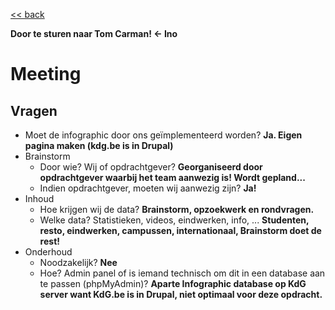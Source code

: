 [<< back](README.md)

<strong>Door te sturen naar Tom Carman! <- Ino</strong>

Meeting
=======

Vragen
------

* Moet de infographic door ons geïmplementeerd worden?
  <strong>Ja. Eigen pagina maken (kdg.be is in Drupal)</strong>
* Brainstorm
    - Door wie? Wij of opdrachtgever?
     <strong>Georganiseerd door opdrachtgever waarbij het team aanwezig is! Wordt gepland...</strong>
    - Indien opdrachtgever, moeten wij aanwezig zijn? <strong>Ja!</strong>
* Inhoud
    - Hoe krijgen wij de data?
     <strong>Brainstorm, opzoekwerk en rondvragen.</strong>
    - Welke data? Statistieken, videos, eindwerken, info, ... <strong>Studenten, resto, eindwerken, campussen, internationaal,        Brainstorm doet de rest!</strong>
* Onderhoud
    - Noodzakelijk? <strong>Nee</strong>
    - Hoe? Admin panel of is iemand technisch om dit in een database aan te passen (phpMyAdmin)?
     <strong>Aparte Infographic database op KdG server want KdG.be is in Drupal, niet optimaal voor deze opdracht.</strong>
